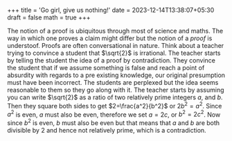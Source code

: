 +++
title = 'Go girl, give us nothing!'
date = 2023-12-14T13:38:07+05:30
draft = false 
math = true
+++

The notion of a proof is ubiquitous through most of science and maths. The way in which one proves a claim might differ but the notion of a _proof_ is understoof. Proofs are often conversational in nature. Think about a teacher trying to convince a student that $\sqrt{2}$ is irrational. The teacher starts by telling the student the idea of a proof by contradiction. They convince the student that if we assume something is false and reach a point of absurdity with regards to a pre existing knowledge, our original presumption must have been incorrect. The students are perplexed but the idea seems reasonable to them so they go along with it. The teacher starts by assuming you can write $\sqrt{2}$ as a ratio of two relatively prime integers $a$, and $b$. Then they square both sides to get $2=\frac{a^2}{b^2}$ or $2b^2=a^2$. Since $a^2$ is even, $a$ must also be even, therefore we set $a=2c$, or $b^2=2c^2$. Now since $b^2$ is even, $b$ must also be even but that means that $a$ and $b$ are both divisible by $2$ and hence not relatively prime, which is a contradiction. 